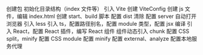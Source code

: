 创建包
初始化目录结构（index 文件等）
引入 Vite
创建 ViteConfig
创建 js 文件，编辑 index.html
创建 start、build 脚本
配置 dist 清除
配置 server 自动打开浏览器
引入 less
引入 ts，配置路径别名，配置 module 类型，配置 jsx 编译
引入 React，配置 React 插件，编写 React 组件
组件动态引入 chunk
配置 CSS split，minify
配置 CSS module
配置 minify
配置 external、analyze
配置本地服务代理
